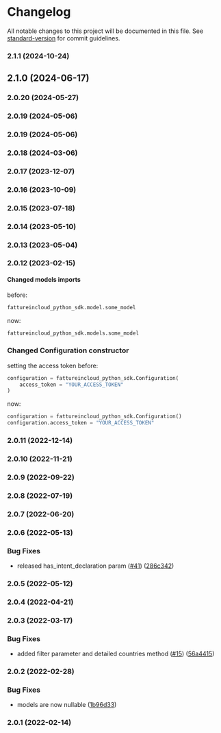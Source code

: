 # Changelog

All notable changes to this project will be documented in this file. See [standard-version](https://github.com/conventional-changelog/standard-version) for commit guidelines.

### 2.1.1 (2024-10-24)

## 2.1.0 (2024-06-17)

### 2.0.20 (2024-05-27)

### 2.0.19 (2024-05-06)

### 2.0.19 (2024-05-06)

### 2.0.18 (2024-03-06)

### 2.0.17 (2023-12-07)

### 2.0.16 (2023-10-09)

### 2.0.15 (2023-07-18)

### 2.0.14 (2023-05-10)

### 2.0.13 (2023-05-04)

### 2.0.12 (2023-02-15)

#### Changed models imports

before:

```py
fattureincloud_python_sdk.model.some_model
```

now:

```py
fattureincloud_python_sdk.models.some_model
```

### Changed Configuration constructor

setting the access token before:

```py
configuration = fattureincloud_python_sdk.Configuration(
    access_token = "YOUR_ACCESS_TOKEN"
)
```

now:

```py
configuration = fattureincloud_python_sdk.Configuration()
configuration.access_token = "YOUR_ACCESS_TOKEN"
```

### 2.0.11 (2022-12-14)

### 2.0.10 (2022-11-21)

### 2.0.9 (2022-09-22)

### 2.0.8 (2022-07-19)

### 2.0.7 (2022-06-20)

### 2.0.6 (2022-05-13)

### Bug Fixes

- released has_intent_declaration param ([#41](https://github.com/fattureincloud/fattureincloud-python-sdk/issues/41)) ([286c342](https://github.com/fattureincloud/fattureincloud-python-sdk/commit/286c342abcfff84d48c5bf80c2cc7bed383ddc45))

### 2.0.5 (2022-05-12)

### 2.0.4 (2022-04-21)

### 2.0.3 (2022-03-17)

### Bug Fixes

- added filter parameter and detailed countries method ([#15](https://github.com/fattureincloud/fattureincloud-python-sdk/issues/15)) ([56a4415](https://github.com/fattureincloud/fattureincloud-python-sdk/commit/56a4415d185b129d657ae0a16f41e5fb16da4c9b))

### 2.0.2 (2022-02-28)

### Bug Fixes

- models are now nullable ([1b96d33](https://github.com/fattureincloud/fattureincloud-python-sdk/commit/1b96d334b62315e29d5cf93cf4b913ca17bba7c8))

### 2.0.1 (2022-02-14)
